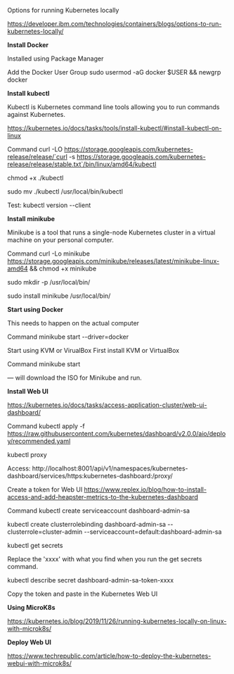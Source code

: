 Options for running Kubernetes locally

https://developer.ibm.com/technologies/containers/blogs/options-to-run-kubernetes-locally/

**Install Docker**

Installed using Package Manager

Add the Docker User Group
sudo usermod -aG docker $USER && newgrp docker


**Install kubectl**

Kubectl is Kubernetes command line tools allowing you to run commands against Kubernetes. 

https://kubernetes.io/docs/tasks/tools/install-kubectl/#install-kubectl-on-linux

Command
curl -LO https://storage.googleapis.com/kubernetes-release/release/`curl -s https://storage.googleapis.com/kubernetes-release/release/stable.txt`/bin/linux/amd64/kubectl

chmod +x ./kubectl

sudo mv ./kubectl /usr/local/bin/kubectl

Test: kubectl version --client



**Install minikube**

Minikube is a tool that runs a single-node Kubernetes cluster in a virtual machine on your personal computer.

Command
curl -Lo minikube https://storage.googleapis.com/minikube/releases/latest/minikube-linux-amd64 && chmod +x minikube

sudo mkdir -p /usr/local/bin/

sudo install minikube /usr/local/bin/

**Start using Docker**

This needs to happen on the actual computer

Command
minikube start --driver=docker

Start using KVM or VirualBox
First install KVM or VirtualBox

Command
minikube start

— will download the ISO for Minikube and run. 

**Install Web UI**

https://kubernetes.io/docs/tasks/access-application-cluster/web-ui-dashboard/

Command
kubectl apply -f https://raw.githubusercontent.com/kubernetes/dashboard/v2.0.0/aio/deploy/recommended.yaml

kubectl proxy

Access:
http://localhost:8001/api/v1/namespaces/kubernetes-dashboard/services/https:kubernetes-dashboard:/proxy/

Create a token for Web UI
https://www.replex.io/blog/how-to-install-access-and-add-heapster-metrics-to-the-kubernetes-dashboard

Command
kubectl create serviceaccount dashboard-admin-sa

kubectl create clusterrolebinding dashboard-admin-sa --clusterrole=cluster-admin --serviceaccount=default:dashboard-admin-sa

kubectl get secrets

Replace the 'xxxx' with what you find when you run the get secrets command. 

kubectl describe secret dashboard-admin-sa-token-xxxx

Copy the token and paste in the Kubernetes Web UI


**Using MicroK8s**

https://kubernetes.io/blog/2019/11/26/running-kubernetes-locally-on-linux-with-microk8s/


**Deploy Web UI**

https://www.techrepublic.com/article/how-to-deploy-the-kubernetes-webui-with-microk8s/

